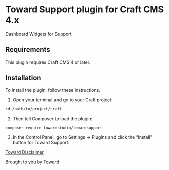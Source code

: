 # Toward Support plugin for Craft CMS 4.x

Dashboard Widgets for Support

## Requirements

This plugin requires Craft CMS 4 or later.

## Installation

To install the plugin, follow these instructions.

1. Open your terminal and go to your Craft project:

```
cd /path/to/project/craft
```

2. Then tell Composer to load the plugin:

```
composer require towardstudio/towardsupport
```

3. In the Control Panel, go to Settings → Plugins and click the “Install” button for Toward Support.

[Toward Disclaimer](https://github.com/towardstudio/toward-open-source-disclaimer)

Brought to you by [Toward](https://toward.studio)
